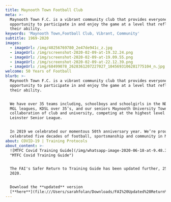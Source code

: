 ```yaml
---
title: Maynooth Town Football Club
meta: >-
  Maynooth Town F.C. is a vibrant community club that provides everyone with the
  opportunity to participate in and enjoy the game at a level that reflects
  their ability.
keywords: 'Maynooth Town,Football Club, Vibrant, Community'
subtitle: 1969-2020
images:
  - imageUrl: /img/40256769780_2e47de941c_z.jpg
  - imageUrl: /img/screenshot-2020-02-09-at-19.32.24.png
  - imageUrl: /img/screenshot-2020-02-09-at-19.09.55.png
  - imageUrl: /img/screenshot-2020-02-09-at-22.12.39.png
  - imageUrl: /img/68499078_2628361207227027_1045693106281775104_n.jpg
welcome: 50 Years of Football
blurb: >-
  Maynooth Town F.C. is a vibrant community club that provides everyone with the
  opportunity to participate in and enjoy the game at a level that reflects
  their ability.


  We have over 35 teams including, schoolboys and schoolgirls in the NDSL and
  MGL leagues, KDSL over 35’s, and our seniors Maynooth University Town - a
  collaboration of club and university, competing at the highest level in the
  Leinster Senior League.


  In 2019 we celebrated our momentous 50th anniversary year. We’re proud to have
  celebrated five decades of football, sportsmanship and community in Maynooth.
about: COVID-19 | Training Protocols
about_content: >-
  ![MTFC Covid Training Guide](/img/whatsapp-image-2020-06-18-at-9.48.37-am.jpeg
  "MTFC Covid Training Guide")


  The FAI's Safer Return to Training Guide has been updated further, 25 June
  2020.


  Download the **updated** version
  [**here**](file:///Users/sarahfolan/Downloads/FAI%20Updated%20Return%20to%20Training%20Protocol%202nd%20Edition.pdf)**.**
---
```



